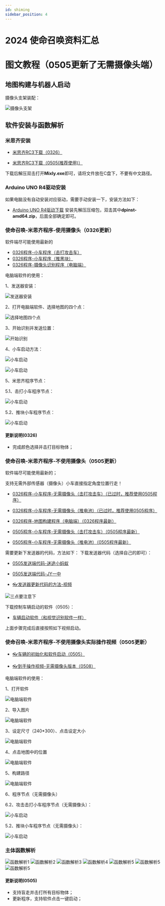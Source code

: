 ```yaml
---
id: shiming
sidebar_position: 4
---
```


# 2024 使命召唤资料汇总

# 图文教程（0505更新了无需摄像头端）
## 地图构建与机器人启动
摄像头支架装配：

![摄像头支架](https://dedemaker-1255717351.cos.ap-nanjing.myqcloud.com/%E6%96%87%E4%BB%B6%E4%BC%A0%E8%BE%93/%E4%BD%BF%E5%91%BD%E5%8F%AC%E5%94%A4%E6%96%87%E4%BB%B6/%E5%B9%BB%E7%81%AF%E7%89%875.JPG)


## 软件安装与函数解析
### 米思齐安装 
- [米思齐RC3下载（0326）](https://dedemaker-1255717351.cos.ap-nanjing.myqcloud.com/%E6%96%87%E4%BB%B6%E4%BC%A0%E8%BE%93/%E4%BD%BF%E5%91%BD%E5%8F%AC%E5%94%A4%E6%96%87%E4%BB%B6/mixly2.0-win32-x64-0326.zip)

- [米思齐RC3下载（0505(推荐使用)）](https://dedemaker-1255717351.cos.ap-nanjing.myqcloud.com/%E6%96%87%E4%BB%B6%E4%BC%A0%E8%BE%93/mixly2.0-win32-x64-0505.zip)

下载后解压双击打开**Mixly.exe**即可，请将文件放在C盘下，不要有中文路径。

### Arduino UNO R4驱动安装
如果电脑没有自动安装对应驱动，需要手动安装一下，安装方法如下：
- [Arduino UNO R4驱动下载](https://dedemaker-1255717351.cos.ap-nanjing.myqcloud.com/%E6%96%87%E4%BB%B6%E4%BC%A0%E8%BE%93/Arduino-UNO-R4-%E9%A9%B1%E5%8A%A8.zip)
安装先解压压缩包，双击其中**dpinst-amd64.zip**，后面全部确定即可。

### 使命召唤-米思齐程序-使用摄像头（0326更新）
软件端尽可能使用最新的
- [0326程序-小车程序（击打攻击车）](https://dedemaker-1255717351.cos.ap-nanjing.myqcloud.com/%E6%96%87%E4%BB%B6%E4%BC%A0%E8%BE%93/%E4%BD%BF%E5%91%BD%E5%8F%AC%E5%94%A4%E6%96%87%E4%BB%B6/%E7%A8%8B%E5%BA%8F%E6%96%87%E4%BB%B6/0326-ShiMingZhaoHuan_JiDa_SheXiangTou.mix)
- [0326程序-小车程序（推黑块）](https://dedemaker-1255717351.cos.ap-nanjing.myqcloud.com/%E6%96%87%E4%BB%B6%E4%BC%A0%E8%BE%93/%E4%BD%BF%E5%91%BD%E5%8F%AC%E5%94%A4%E6%96%87%E4%BB%B6/%E7%A8%8B%E5%BA%8F%E6%96%87%E4%BB%B6/0326-ShiMingZhaoHuan_HeiKuai_SheXiangTou.mix)
- [0326程序-摄像头识别程序（电脑端）](https://dedemaker-1255717351.cos.ap-nanjing.myqcloud.com/%E6%96%87%E4%BB%B6%E4%BC%A0%E8%BE%93/%E4%BD%BF%E5%91%BD%E5%8F%AC%E5%94%A4%E6%96%87%E4%BB%B6/1%E3%80%81%E8%A7%86%E8%A7%89%E8%AF%86%E5%88%AB%E8%BD%AF%E4%BB%B6-%E7%94%B5%E8%84%91%E7%AB%AF-0326.zip)

电脑端软件的使用：

1、发送器安装：

![发送器安装](https://dedemaker-1255717351.cos.ap-nanjing.myqcloud.com/%E6%96%87%E4%BB%B6%E4%BC%A0%E8%BE%93/%E4%BD%BF%E5%91%BD%E5%8F%AC%E5%94%A4%E6%96%87%E4%BB%B6/%E5%B9%BB%E7%81%AF%E7%89%876.JPG)

2、打开电脑端软件、选择地图的四个点：

![选择地图四个点](https://dedemaker-1255717351.cos.ap-nanjing.myqcloud.com/%E6%96%87%E4%BB%B6%E4%BC%A0%E8%BE%93/%E4%BD%BF%E5%91%BD%E5%8F%AC%E5%94%A4%E6%96%87%E4%BB%B6/%E5%B9%BB%E7%81%AF%E7%89%877.JPG)

3、开始识别并发送位置：

![开始识别](https://dedemaker-1255717351.cos.ap-nanjing.myqcloud.com/%E6%96%87%E4%BB%B6%E4%BC%A0%E8%BE%93/%E4%BD%BF%E5%91%BD%E5%8F%AC%E5%94%A4%E6%96%87%E4%BB%B6/%E5%B9%BB%E7%81%AF%E7%89%878.JPG)

4、小车启动方法：

![小车启动](https://dedemaker-1255717351.cos.ap-nanjing.myqcloud.com/%E6%96%87%E4%BB%B6%E4%BC%A0%E8%BE%93/%E4%BD%BF%E5%91%BD%E5%8F%AC%E5%94%A4%E6%96%87%E4%BB%B6/%E5%B9%BB%E7%81%AF%E7%89%8723.jpg)

![小车启动](https://dedemaker-1255717351.cos.ap-nanjing.myqcloud.com/%E6%96%87%E4%BB%B6%E4%BC%A0%E8%BE%93/%E4%BD%BF%E5%91%BD%E5%8F%AC%E5%94%A4%E6%96%87%E4%BB%B6/%E5%B9%BB%E7%81%AF%E7%89%8710.JPG)

5、米思齐程序节点：

5.1、击打小车程序节点：

![小车启动](https://dedemaker-1255717351.cos.ap-nanjing.myqcloud.com/%E6%96%87%E4%BB%B6%E4%BC%A0%E8%BE%93/%E4%BD%BF%E5%91%BD%E5%8F%AC%E5%94%A4%E6%96%87%E4%BB%B6/%E5%B9%BB%E7%81%AF%E7%89%872.JPG)

5.2、推块小车程序节点：

![小车启动](https://dedemaker-1255717351.cos.ap-nanjing.myqcloud.com/%E6%96%87%E4%BB%B6%E4%BC%A0%E8%BE%93/%E4%BD%BF%E5%91%BD%E5%8F%AC%E5%94%A4%E6%96%87%E4%BB%B6/%E5%B9%BB%E7%81%AF%E7%89%874.JPG)


#### 更新说明(0326)
- 完成颜色选择并击打目标物体；

### 使命召唤-米思齐程序-不使用摄像头（0505更新）
软件端尽可能使用最新的；

支持无需外部传感器（摄像头）小车直接指定角度位置行走！

- [0326程序-小车程序-无需摄像头（击打攻击车）（已过时，推荐使用0505程序）](https://dedemaker-1255717351.cos.ap-nanjing.myqcloud.com/%E6%96%87%E4%BB%B6%E4%BC%A0%E8%BE%93/%E4%BD%BF%E5%91%BD%E5%8F%AC%E5%94%A4%E6%96%87%E4%BB%B6/%E7%A8%8B%E5%BA%8F%E6%96%87%E4%BB%B6/0326-ShiMingZhaoHuan_JiDa.mix)

- [0326程序-小车程序-无需摄像头（推电池）（已过时，推荐使用0505程序）](https://dedemaker-1255717351.cos.ap-nanjing.myqcloud.com/%E6%96%87%E4%BB%B6%E4%BC%A0%E8%BE%93/%E4%BD%BF%E5%91%BD%E5%8F%AC%E5%94%A4%E6%96%87%E4%BB%B6/%E7%A8%8B%E5%BA%8F%E6%96%87%E4%BB%B6/0326-ShiMingZhaoHuan_HeiKuai.mix)

- [0326程序-地图构建程序（电脑端）（0326程序最新）](https://dedemaker-1255717351.cos.ap-nanjing.myqcloud.com/%E6%96%87%E4%BB%B6%E4%BC%A0%E8%BE%93/%E4%BD%BF%E5%91%BD%E5%8F%AC%E5%94%A4%E6%96%87%E4%BB%B6/2%E3%80%81DeDeMaker%E8%B0%83%E8%BD%A6%E5%8A%A9%E6%89%8B-VerCalico-20240321-%E5%B8%A6%E5%9C%B0%E5%9B%BE.zip)

- [0505程序-小车程序-无需摄像头（击打攻击车）（0505程序最新）](https://dedemaker-1255717351.cos.ap-nanjing.myqcloud.com/%E6%96%87%E4%BB%B6%E4%BC%A0%E8%BE%93/0505-ShiMingZhaoHuan_JiDa.mix)

- [0505程序-小车程序-无需摄像头（推电池）（0505程序最新）](https://dedemaker-1255717351.cos.ap-nanjing.myqcloud.com/%E6%96%87%E4%BB%B6%E4%BC%A0%E8%BE%93/0505-ShiMingZhaoHuan_HeiKuai.mix)

需要更新下发送器的代码，方法如下：
下载发送器代码（选择自己的即可）：
- [0505发送端代码-迷途小蚂蚁](https://dedemaker-1255717351.cos.ap-nanjing.myqcloud.com/%E6%96%87%E4%BB%B6%E4%BC%A0%E8%BE%93/%E5%8F%91%E9%80%81%E7%AB%AF%E4%BB%A3%E7%A0%81-%E8%BF%B7%E9%80%94%E7%9A%84%E5%B0%8F%E8%9A%82%E8%9A%81-0505.mix)

- [0505发送端代码-JY一中](https://dedemaker-1255717351.cos.ap-nanjing.myqcloud.com/%E6%96%87%E4%BB%B6%E4%BC%A0%E8%BE%93/%E5%8F%91%E9%80%81%E7%AB%AF%E4%BB%A3%E7%A0%81-JY%E4%B8%80%E4%B8%AD-0505.mix)

- [👓️发送器更新代码的方法-视频](https://dedemaker-1255717351.cos.ap-nanjing.myqcloud.com/%E6%96%87%E4%BB%B6%E4%BC%A0%E8%BE%93/%E5%8F%91%E9%80%81%E5%99%A8%E6%9B%B4%E6%96%B0.mp4)

![三点要注意下](https://dedemaker-1255717351.cos.ap-nanjing.myqcloud.com/%E6%96%87%E4%BB%B6%E4%BC%A0%E8%BE%93/%E4%B8%89%E4%B8%AA%E7%82%B9%E8%A6%81%E6%B3%A8%E6%84%8F%E4%B8%8B.png)

下载控制车辆启动的软件（0505）：
- [车辆启动软件（和视觉识别软件一样）](https://dedemaker-1255717351.cos.ap-nanjing.myqcloud.com/%E6%96%87%E4%BB%B6%E4%BC%A0%E8%BE%93/dete_car_color_0505.zip)

上面步骤完成后直接按照如下视频启动。

### 使命召唤-米思齐程序-不使用摄像头实际操作视频（0505更新）
- [👓️车辆的初始化和软件启动（0505）](https://dedemaker-1255717351.cos.ap-nanjing.myqcloud.com/%E6%96%87%E4%BB%B6%E4%BC%A0%E8%BE%93/%E6%B2%A1%E6%9C%89%E6%91%84%E5%83%8F%E5%A4%B4%E6%A8%A1%E5%BC%8F%E7%9A%84%E5%90%AF%E5%8A%A8%E6%96%B9%E6%B3%95.mp4)

- [👓️到手操作视频-无需摄像头版本（0508）](https://dedemaker-1255717351.cos.ap-nanjing.myqcloud.com/%E6%96%87%E4%BB%B6%E4%BC%A0%E8%BE%93/%E4%BD%BF%E5%91%BD%E5%8F%AC%E5%94%A4%20%E6%95%99%E7%A8%8B.mp4)

电脑端软件的使用：

1、打开软件

![电脑端软件](https://dedemaker-1255717351.cos.ap-nanjing.myqcloud.com/%E6%96%87%E4%BB%B6%E4%BC%A0%E8%BE%93/%E4%BD%BF%E5%91%BD%E5%8F%AC%E5%94%A4%E6%96%87%E4%BB%B6/%E5%B9%BB%E7%81%AF%E7%89%8718.JPG)

2、导入图片

![电脑端软件](https://dedemaker-1255717351.cos.ap-nanjing.myqcloud.com/%E6%96%87%E4%BB%B6%E4%BC%A0%E8%BE%93/%E4%BD%BF%E5%91%BD%E5%8F%AC%E5%94%A4%E6%96%87%E4%BB%B6/%E5%B9%BB%E7%81%AF%E7%89%8719.JPG)

3、设定尺寸（240*300）、点击设定大小

![电脑端软件](https://dedemaker-1255717351.cos.ap-nanjing.myqcloud.com/%E6%96%87%E4%BB%B6%E4%BC%A0%E8%BE%93/%E4%BD%BF%E5%91%BD%E5%8F%AC%E5%94%A4%E6%96%87%E4%BB%B6/%E5%B9%BB%E7%81%AF%E7%89%8720.JPG)

4、点击地图中的位置

![电脑端软件](https://dedemaker-1255717351.cos.ap-nanjing.myqcloud.com/%E6%96%87%E4%BB%B6%E4%BC%A0%E8%BE%93/%E4%BD%BF%E5%91%BD%E5%8F%AC%E5%94%A4%E6%96%87%E4%BB%B6/%E5%B9%BB%E7%81%AF%E7%89%8721.JPG)

5、构建路径

![电脑端软件](https://dedemaker-1255717351.cos.ap-nanjing.myqcloud.com/%E6%96%87%E4%BB%B6%E4%BC%A0%E8%BE%93/%E4%BD%BF%E5%91%BD%E5%8F%AC%E5%94%A4%E6%96%87%E4%BB%B6/%E5%B9%BB%E7%81%AF%E7%89%8722.JPG)

6、程序节点（无需摄像头）

6.2、攻击击打小车程序节点（无需摄像头）：

![小车启动](https://dedemaker-1255717351.cos.ap-nanjing.myqcloud.com/%E6%96%87%E4%BB%B6%E4%BC%A0%E8%BE%93/%E4%BD%BF%E5%91%BD%E5%8F%AC%E5%94%A4%E6%96%87%E4%BB%B6/%E5%B9%BB%E7%81%AF%E7%89%871.JPG)

5.2、推块小车程序节点（无需摄像头）：

![小车启动](https://dedemaker-1255717351.cos.ap-nanjing.myqcloud.com/%E6%96%87%E4%BB%B6%E4%BC%A0%E8%BE%93/%E4%BD%BF%E5%91%BD%E5%8F%AC%E5%94%A4%E6%96%87%E4%BB%B6/%E5%B9%BB%E7%81%AF%E7%89%872.JPG)

### 主体函数解析
![函数解析1](https://dedemaker-1255717351.cos.ap-nanjing.myqcloud.com/%E6%96%87%E4%BB%B6%E4%BC%A0%E8%BE%93/%E4%BD%BF%E5%91%BD%E5%8F%AC%E5%94%A4%E6%96%87%E4%BB%B6/%E5%B9%BB%E7%81%AF%E7%89%8711.JPG)
![函数解析2](https://dedemaker-1255717351.cos.ap-nanjing.myqcloud.com/%E6%96%87%E4%BB%B6%E4%BC%A0%E8%BE%93/%E4%BD%BF%E5%91%BD%E5%8F%AC%E5%94%A4%E6%96%87%E4%BB%B6/%E5%B9%BB%E7%81%AF%E7%89%8712.JPG)
![函数解析3](https://dedemaker-1255717351.cos.ap-nanjing.myqcloud.com/%E6%96%87%E4%BB%B6%E4%BC%A0%E8%BE%93/%E4%BD%BF%E5%91%BD%E5%8F%AC%E5%94%A4%E6%96%87%E4%BB%B6/%E5%B9%BB%E7%81%AF%E7%89%8713.JPG)
![函数解析4](https://dedemaker-1255717351.cos.ap-nanjing.myqcloud.com/%E6%96%87%E4%BB%B6%E4%BC%A0%E8%BE%93/%E4%BD%BF%E5%91%BD%E5%8F%AC%E5%94%A4%E6%96%87%E4%BB%B6/%E5%B9%BB%E7%81%AF%E7%89%8714.JPG)
![函数解析5](https://dedemaker-1255717351.cos.ap-nanjing.myqcloud.com/%E6%96%87%E4%BB%B6%E4%BC%A0%E8%BE%93/%E4%BD%BF%E5%91%BD%E5%8F%AC%E5%94%A4%E6%96%87%E4%BB%B6/%E5%B9%BB%E7%81%AF%E7%89%8715.JPG)
![函数解析5](https://dedemaker-1255717351.cos.ap-nanjing.myqcloud.com/%E6%96%87%E4%BB%B6%E4%BC%A0%E8%BE%93/%E4%BD%BF%E5%91%BD%E5%8F%AC%E5%94%A4%E6%96%87%E4%BB%B6/%E5%B9%BB%E7%81%AF%E7%89%8716.JPG)
![函数解析5](https://dedemaker-1255717351.cos.ap-nanjing.myqcloud.com/%E6%96%87%E4%BB%B6%E4%BC%A0%E8%BE%93/%E4%BD%BF%E5%91%BD%E5%8F%AC%E5%94%A4%E6%96%87%E4%BB%B6/%E5%B9%BB%E7%81%AF%E7%89%8717.JPG)

#### 更新说明(0505)
- 支持盲走并击打所有目标物体；
- 更新程序，支持软件点击一键启动；